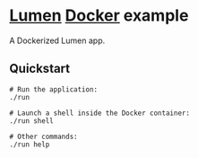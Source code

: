 # [Lumen](https://lumen.laravel.com) [Docker](https://docs.docker.com) example

A Dockerized Lumen app.

## Quickstart

```shell
# Run the application:
./run

# Launch a shell inside the Docker container:
./run shell

# Other commands:
./run help
```
